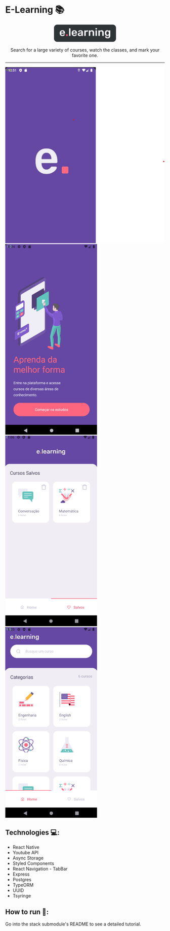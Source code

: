 # E-Learning 📚
<p align="center"><img src="github/banner.png" alt="banner"></p>
<p align="center">Search for a large variety of courses, watch the classes, and mark your favorite one.</p>

<hr>

<img src="github/splash_screen.png" alt="Splash Screen">
<img src="github/navegacao.gif" alt="navegacao">
<img src="github/navegacao2.gif" alt="navegacao2">
<img src="github/navegacao3.gif" alt="navegacao3">

## Technologies 💻:
- React Native
- Youtube API
- Async Storage
- Styled Components
- React Navigation - TabBar
- Express
- Postgres
- TypeORM
- UUID
- Tsyringe

## How to run 🚀:
Go into the stack submodule's README to see a detailed tutorial.